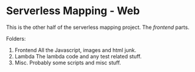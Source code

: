 # Serverless Mapping - Web
This is the other half of the serverless mapping project.
The *frontend* parts.

Folders:

1. Frontend
	All the Javascript, images and html junk.
2. Lambda
	The lambda code and any test related stuff. 
3. Misc.
	Probably some scripts and misc stuff.
